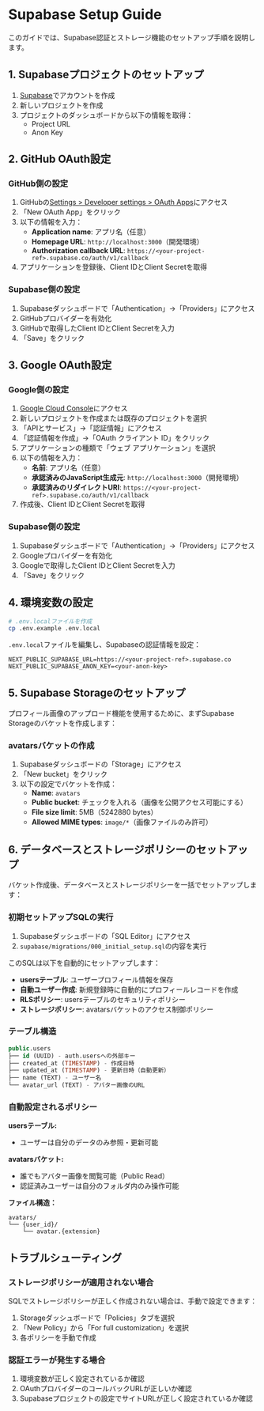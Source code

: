 # Supabase Setup Guide

このガイドでは、Supabase認証とストレージ機能のセットアップ手順を説明します。

## 1. Supabaseプロジェクトのセットアップ

1. [Supabase](https://supabase.com)でアカウントを作成
2. 新しいプロジェクトを作成
3. プロジェクトのダッシュボードから以下の情報を取得：
   - Project URL
   - Anon Key

## 2. GitHub OAuth設定

### GitHub側の設定
1. GitHubの[Settings > Developer settings > OAuth Apps](https://github.com/settings/developers)にアクセス
2. 「New OAuth App」をクリック
3. 以下の情報を入力：
   - **Application name**: アプリ名（任意）
   - **Homepage URL**: `http://localhost:3000`（開発環境）
   - **Authorization callback URL**: `https://<your-project-ref>.supabase.co/auth/v1/callback`
4. アプリケーションを登録後、Client IDとClient Secretを取得

### Supabase側の設定
1. Supabaseダッシュボードで「Authentication」→「Providers」にアクセス
2. GitHubプロバイダーを有効化
3. GitHubで取得したClient IDとClient Secretを入力
4. 「Save」をクリック

## 3. Google OAuth設定

### Google側の設定
1. [Google Cloud Console](https://console.cloud.google.com/)にアクセス
2. 新しいプロジェクトを作成または既存のプロジェクトを選択
3. 「APIとサービス」→「認証情報」にアクセス
4. 「認証情報を作成」→「OAuth クライアント ID」をクリック
5. アプリケーションの種類で「ウェブ アプリケーション」を選択
6. 以下の情報を入力：
   - **名前**: アプリ名（任意）
   - **承認済みのJavaScript生成元**: `http://localhost:3000`（開発環境）
   - **承認済みのリダイレクトURI**: `https://<your-project-ref>.supabase.co/auth/v1/callback`
7. 作成後、Client IDとClient Secretを取得

### Supabase側の設定
1. Supabaseダッシュボードで「Authentication」→「Providers」にアクセス
2. Googleプロバイダーを有効化
3. Googleで取得したClient IDとClient Secretを入力
4. 「Save」をクリック

## 4. 環境変数の設定

```bash
# .env.localファイルを作成
cp .env.example .env.local
```

`.env.local`ファイルを編集し、Supabaseの認証情報を設定：

```env
NEXT_PUBLIC_SUPABASE_URL=https://<your-project-ref>.supabase.co
NEXT_PUBLIC_SUPABASE_ANON_KEY=<your-anon-key>
```

## 5. Supabase Storageのセットアップ

プロフィール画像のアップロード機能を使用するために、まずSupabase Storageのバケットを作成します：

### avatarsバケットの作成

1. Supabaseダッシュボードの「Storage」にアクセス
2. 「New bucket」をクリック
3. 以下の設定でバケットを作成：
   - **Name**: `avatars`
   - **Public bucket**: チェックを入れる（画像を公開アクセス可能にする）
   - **File size limit**: 5MB（5242880 bytes）
   - **Allowed MIME types**: `image/*`（画像ファイルのみ許可）

## 6. データベースとストレージポリシーのセットアップ

バケット作成後、データベースとストレージポリシーを一括でセットアップします：

### 初期セットアップSQLの実行

1. Supabaseダッシュボードの「SQL Editor」にアクセス
2. `supabase/migrations/000_initial_setup.sql`の内容を実行

このSQLは以下を自動的にセットアップします：
- **usersテーブル**: ユーザープロフィール情報を保存
- **自動ユーザー作成**: 新規登録時に自動的にプロフィールレコードを作成
- **RLSポリシー**: usersテーブルのセキュリティポリシー
- **ストレージポリシー**: avatarsバケットのアクセス制御ポリシー

### テーブル構造

```sql
public.users
├── id (UUID) - auth.usersへの外部キー
├── created_at (TIMESTAMP) - 作成日時
├── updated_at (TIMESTAMP) - 更新日時（自動更新）
├── name (TEXT) - ユーザー名
└── avatar_url (TEXT) - アバター画像のURL
```

### 自動設定されるポリシー

**usersテーブル:**
- ユーザーは自分のデータのみ参照・更新可能

**avatarsバケット:**
- 誰でもアバター画像を閲覧可能（Public Read）
- 認証済みユーザーは自分のフォルダ内のみ操作可能

**ファイル構造：**
```
avatars/
└── {user_id}/
    └── avatar.{extension}
```

## トラブルシューティング

### ストレージポリシーが適用されない場合

SQLでストレージポリシーが正しく作成されない場合は、手動で設定できます：

1. Storageダッシュボードで「Policies」タブを選択
2. 「New Policy」から「For full customization」を選択
3. 各ポリシーを手動で作成

### 認証エラーが発生する場合

1. 環境変数が正しく設定されているか確認
2. OAuthプロバイダーのコールバックURLが正しいか確認
3. Supabaseプロジェクトの設定でサイトURLが正しく設定されているか確認